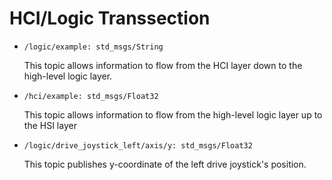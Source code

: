# HCI/Logic Transsection

* `/logic/example: std_msgs/String`
  
  This topic allows information to flow from the HCI layer down to the high-level logic layer.

* `/hci/example: std_msgs/Float32`
  
  This topic allows information to flow from the high-level logic layer up to the HSI layer

* `/logic/drive_joystick_left/axis/y: std_msgs/Float32`

  This topic publishes y-coordinate of the left drive joystick's position.

